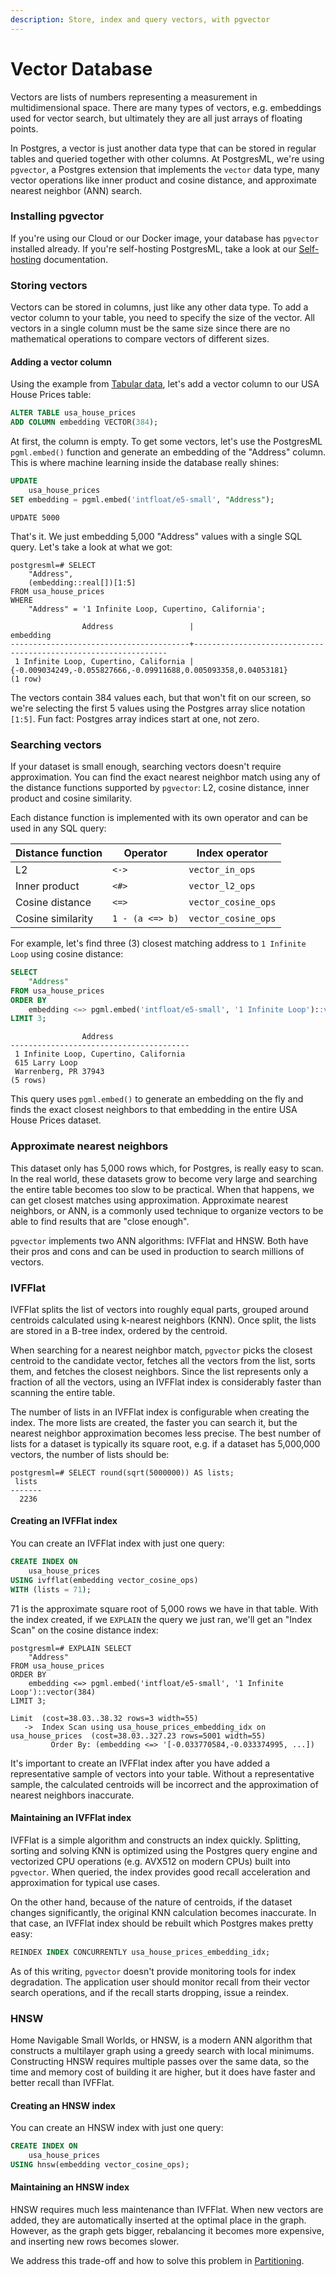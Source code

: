 ```yaml
---
description: Store, index and query vectors, with pgvector
---
```


# Vector Database

Vectors are lists of numbers representing a measurement in multidimensional space. There are many types of vectors, e.g. embeddings used for vector search, but ultimately they are all just arrays of floating points.

In Postgres, a vector is just another data type that can be stored in regular tables and queried together with other columns. At PostgresML, we're using `pgvector`, a Postgres extension that implements the `vector` data type, many vector operations like inner product and cosine distance, and approximate nearest neighbor (ANN) search.

### Installing pgvector

If you're using our Cloud or our Docker image, your database has `pgvector` installed already. If you're self-hosting PostgresML, take a look at our [Self-hosting](../resources/developer-docs/self-hosting/) documentation.

### Storing vectors

Vectors can be stored in columns, just like any other data type. To add a vector column to your table, you need to specify the size of the vector. All vectors in a single column must be the same size since there are no mathematical operations to compare vectors of different sizes.

#### Adding a vector column

Using the example from [Tabular data](../resources/data-storage-and-retrieval/tabular-data.md), let's add a vector column to our USA House Prices table:

```sql
ALTER TABLE usa_house_prices
ADD COLUMN embedding VECTOR(384);
```

At first, the column is empty. To get some vectors, let's use the PostgresML `pgml.embed()` function and generate an embedding of the "Address" column. This is where machine learning inside the database really shines:

```sql
UPDATE
    usa_house_prices
SET embedding = pgml.embed('intfloat/e5-small', "Address");
```

```
UPDATE 5000
```

That's it. We just embedding 5,000 "Address" values with a single SQL query. Let's take a look at what we got:

```
postgresml=# SELECT
    "Address",
    (embedding::real[])[1:5] 
FROM usa_house_prices
WHERE
    "Address" = '1 Infinite Loop, Cupertino, California';
    
                Address                 |                           embedding                            
----------------------------------------+----------------------------------------------------------------
 1 Infinite Loop, Cupertino, California | {-0.009034249,-0.055827666,-0.09911688,0.005093358,0.04053181}
(1 row)
```

The vectors contain 384 values each, but that won't fit on our screen, so we're selecting the first 5 values using the Postgres array slice notation `[1:5]`. Fun fact: Postgres array indices start at one, not zero.

### Searching vectors

If your dataset is small enough, searching vectors doesn't require approximation. You can find the exact nearest neighbor match using any of the distance functions supported by `pgvector`: L2, cosine distance, inner product and cosine similarity.

Each distance function is implemented with its own operator and can be used in any SQL query:

| Distance function | Operator        | Index operator      |
| ----------------- | --------------- | ------------------- |
| L2                | `<->`           | `vector_in_ops`     |
| Inner product     | `<#>`           | `vector_l2_ops`     |
| Cosine distance   | `<=>`           | `vector_cosine_ops` |
| Cosine similarity | `1 - (a <=> b)` | `vector_cosine_ops` |

For example, let's find three (3) closest matching address to `1 Infinite Loop` using cosine distance:

```sql
SELECT
    "Address"
FROM usa_house_prices
ORDER BY 
    embedding <=> pgml.embed('intfloat/e5-small', '1 Infinite Loop')::vector(384)
LIMIT 3;
```

```
                Address                 
----------------------------------------
 1 Infinite Loop, Cupertino, California
 615 Larry Loop                        
 Warrenberg, PR 37943
(5 rows)
```

This query uses `pgml.embed()` to generate an embedding on the fly and finds the exact closest neighbors to that embedding in the entire USA House Prices dataset.

### Approximate nearest neighbors

This dataset only has 5,000 rows which, for Postgres, is really easy to scan. In the real world, these datasets grow to become very large and searching the entire table becomes too slow to be practical. When that happens, we can get closest matches using approximation. Approximate nearest neighbors, or ANN, is a commonly used technique to organize vectors to be able to find results that are "close enough".

`pgvector` implements two ANN algorithms: IVFFlat and HNSW. Both have their pros and cons and can be used in production to search millions of vectors.

### IVFFlat

IVFFlat splits the list of vectors into roughly equal parts, grouped around centroids calculated using k-nearest neighbors (KNN). Once split, the lists are stored in a B-tree index, ordered by the centroid.

When searching for a nearest neighbor match, `pgvector` picks the closest centroid to the candidate vector, fetches all the vectors from the list, sorts them, and fetches the closest neighbors. Since the list represents only a fraction of all the vectors, using an IVFFlat index is considerably faster than scanning the entire table.

The number of lists in an IVFFlat index is configurable when creating the index. The more lists are created, the faster you can search it, but the nearest neighbor approximation becomes less precise. The best number of lists for a dataset is typically its square root, e.g. if a dataset has 5,000,000 vectors, the number of lists should be:

```
postgresml=# SELECT round(sqrt(5000000)) AS lists;
 lists 
-------
  2236
```

#### Creating an IVFFlat index

You can create an IVFFlat index with just one query:

```sql
CREATE INDEX ON
    usa_house_prices
USING ivfflat(embedding vector_cosine_ops)
WITH (lists = 71);
```

71 is the approximate square root of 5,000 rows we have in that table. With the index created, if we `EXPLAIN` the query we just ran, we'll get an "Index Scan" on the cosine distance index:

```
postgresml=# EXPLAIN SELECT
    "Address"
FROM usa_house_prices
ORDER BY 
    embedding <=> pgml.embed('intfloat/e5-small', '1 Infinite Loop')::vector(384)
LIMIT 3;

Limit  (cost=38.03..38.32 rows=3 width=55)
   ->  Index Scan using usa_house_prices_embedding_idx on usa_house_prices  (cost=38.03..327.23 rows=5001 width=55)
         Order By: (embedding <=> '[-0.033770584,-0.033374995, ...])
```

It's important to create an IVFFlat index after you have added a representative sample of vectors into your table. Without a representative sample, the calculated centroids will be incorrect and the approximation of nearest neighbors inaccurate.

#### Maintaining an IVFFlat index

IVFFlat is a simple algorithm and constructs an index quickly. Splitting, sorting and solving KNN is optimized using the Postgres query engine and vectorized CPU operations (e.g. AVX512 on modern CPUs) built into `pgvector`. When queried, the index provides good recall acceleration and approximation for typical use cases.

On the other hand, because of the nature of centroids, if the dataset changes significantly, the original KNN calculation becomes inaccurate. In that case, an IVFFlat index should be rebuilt which Postgres makes pretty easy:

```sql
REINDEX INDEX CONCURRENTLY usa_house_prices_embedding_idx;
```

As of this writing, `pgvector` doesn't provide monitoring tools for index degradation. The application user should monitor recall from their vector search operations, and if the recall starts dropping, issue a reindex.

### HNSW

Home Navigable Small Worlds, or HNSW, is a modern ANN algorithm that constructs a multilayer graph using a greedy search with local minimums. Constructing HNSW requires multiple passes over the same data, so the time and memory cost of building it are higher, but it does have faster and better recall than IVFFlat.

#### Creating an HNSW index

You can create an HNSW index with just one query:

```sql
CREATE INDEX ON
    usa_house_prices
USING hnsw(embedding vector_cosine_ops);
```

#### Maintaining an HNSW index

HNSW requires much less maintenance than IVFFlat. When new vectors are added, they are automatically inserted at the optimal place in the graph. However, as the graph gets bigger, rebalancing it becomes more expensive, and inserting new rows becomes slower.

We address this trade-off and how to solve this problem in [Partitioning](../resources/data-storage-and-retrieval/partitioning.md).

###
